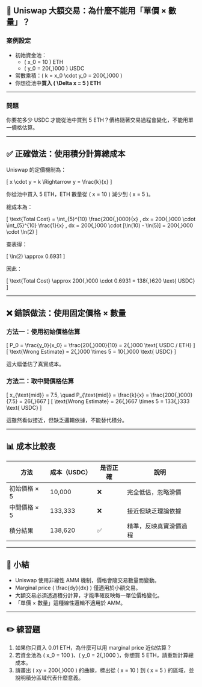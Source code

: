 ## 📘 Uniswap 大額交易：為什麼不能用「單價 × 數量」？

### 案例設定

- 初始資金池：
  - \( x_0 = 10 \) ETH
  - \( y_0 = 20{,}000 \) USDC
- 常數乘積：\( k = x_0 \cdot y_0 = 200{,}000 \)
- 你想從池中**買入 \( \Delta x = 5 \) ETH**

---

### 問題

你要花多少 USDC 才能從池中買到 5 ETH？價格隨著交易過程會變化，不能用單一價格估算。

---

## ✅ 正確做法：使用積分計算總成本

Uniswap 的定價機制為：

\[
x \cdot y = k \Rightarrow y = \frac{k}{x}
\]

你從池中買入 5 ETH，ETH 數量從 \( x = 10 \) 減少到 \( x = 5 \)。

總成本為：

\[
\text{Total Cost} = \int_{5}^{10} \frac{200{,}000}{x} \, dx
= 200{,}000 \cdot \int_{5}^{10} \frac{1}{x} \, dx
= 200{,}000 \cdot [\ln(10) - \ln(5)]
= 200{,}000 \cdot \ln(2)
\]

查表得：

\[
\ln(2) \approx 0.6931
\]

因此：

\[
\text{Total Cost} \approx 200{,}000 \cdot 0.6931 = 138{,}620 \text{ USDC}
\]

---

## ❌ 錯誤做法：使用固定價格 × 數量

### 方法一：使用初始價格估算

\[
P_0 = \frac{y_0}{x_0} = \frac{20{,}000}{10} = 2{,}000 \text{ USDC / ETH}
\]
\[
\text{Wrong Estimate} = 2{,}000 \times 5 = 10{,}000 \text{ USDC}
\]

這大幅低估了真實成本。

### 方法二：取中間價格估算

\[
x_{\text{mid}} = 7.5, \quad P_{\text{mid}} = \frac{k}{x} = \frac{200{,}000}{7.5} = 26{,}667
\]
\[
\text{Wrong Estimate} = 26{,}667 \times 5 = 133{,}333 \text{ USDC}
\]

這雖然看似接近，但缺乏邏輯依據，不能替代積分。

---

## 📊 成本比較表

| 方法 | 成本（USDC） | 是否正確 | 說明 |
|------|---------------|------------|------|
| 初始價格 × 5 | 10,000 | ❌ | 完全低估，忽略滑價 |
| 中間價格 × 5 | 133,333 | ❌ | 接近但缺乏理論依據 |
| 積分結果 | 138,620 | ✅ | 精準，反映真實滑價過程 |

---

## 🧠 小結

- Uniswap 使用非線性 AMM 機制，價格會隨交易數量而變動。
- Marginal price \( \frac{dy}{dx} \) 僅適用於小額交易。
- 大額交易必須透過積分計算，才能準確反映每一單位價格變化。
- 「單價 × 數量」這種線性邏輯不適用於 AMM。

---

## ✏️ 練習題

1. 如果你只買入 0.01 ETH，為什麼可以用 marginal price 近似估算？
2. 若資金池為 \( x_0 = 100 \)、\( y_0 = 2{,}000 \)，你想買 5 ETH，請重新計算總成本。
3. 請畫出 \( xy = 200{,}000 \) 的曲線，標出從 \( x = 10 \) 到 \( x = 5 \) 的區域，並說明積分區域代表什麼意義。
